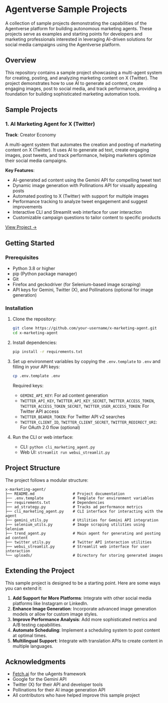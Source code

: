 # Agentverse Sample Projects

A collection of sample projects demonstrating the capabilities of the Agentverse platform for building autonomous marketing agents. These projects serve as examples and starting points for developers and marketing professionals interested in leveraging AI-driven solutions for social media campaigns using the Agentverse platform.

## Overview

This repository contains a sample project showcasing a multi-agent system for creating, posting, and analyzing marketing content on X (Twitter). The project demonstrates how to use AI to generate ad content, create engaging images, post to social media, and track performance, providing a foundation for building sophisticated marketing automation tools.

## Sample Projects

### 1. AI Marketing Agent for X (Twitter)

**Track**: Creator Economy

A multi-agent system that automates the creation and posting of marketing content on X (Twitter). It uses AI to generate ad text, create engaging images, post tweets, and track performance, helping marketers optimize their social media campaigns.

**Key Features**:
- AI-generated ad content using the Gemini API for compelling tweet text
- Dynamic image generation with Pollinations API for visually appealing posts
- Automated posting to X (Twitter) with support for multiple images
- Performance tracking to analyze tweet engagement and suggest improvements
- Interactive CLI and Streamlit web interface for user interaction
- Customizable campaign questions to tailor content to specific products

[View Project →](./x-marketing-agent)

## Getting Started

### Prerequisites

- Python 3.8 or higher
- pip (Python package manager)
- Git
- Firefox and geckodriver (for Selenium-based image scraping)
- API keys for Gemini, Twitter (X), and Pollinations (optional for image generation)

### Installation

1. Clone the repository:
   ```bash
   git clone https://github.com/your-username/x-marketing-agent.git
   cd x-marketing-agent
   ```

2. Install dependencies:
   ```bash
   pip install -r requirements.txt
   ```

3. Set up environment variables by copying the `.env.template` to `.env` and filling in your API keys:
   ```bash
   cp .env.template .env
   ```
   Required keys:
   - `GEMINI_API_KEY`: For ad content generation
   - `TWITTER_API_KEY`, `TWITTER_API_KEY_SECRET`, `TWITTER_ACCESS_TOKEN`, `TWITTER_ACCESS_TOKEN_SECRET`, `TWITTER_USER_ACCESS_TOKEN`: For Twitter API access
   - `TWITTER_BEARER_TOKEN`: For Twitter API v2 searches
   - `TWITTER_CLIENT_ID`, `TWITTER_CLIENT_SECRET`, `TWITTER_REDIRECT_URI`: For OAuth 2.0 flow (optional)

4. Run the CLI or web interface:
   - CLI: `python cli_marketing_agent.py`
   - Web UI: `streamlit run webui_streamlit.py`

## Project Structure

The project follows a modular structure:

```
x-marketing-agent/
├── README.md                 # Project documentation
├── .env.template             # Template for environment variables
├── requirements.txt          # Dependencies
├── ad_strategy.py            # Tracks ad performance metrics
├── cli_marketing_agent.py    # CLI interface for interacting with the agent
├── gemini_utils.py           # Utilities for Gemini API integration
├── selenium_utils.py         # Image scraping utilities using Selenium
├── trend_agent.py            # Main agent for generating and posting ad content
├── twitter_utils.py          # Twitter API interaction utilities
├── webui_streamlit.py        # Streamlit web interface for user interaction
└── uploads/                  # Directory for storing generated images
```

## Extending the Project

This sample project is designed to be a starting point. Here are some ways you can extend it:

1. **Add Support for More Platforms**: Integrate with other social media platforms like Instagram or LinkedIn.
2. **Enhance Image Generation**: Incorporate advanced image generation models or allow for custom image styles.
3. **Improve Performance Analysis**: Add more sophisticated metrics and A/B testing capabilities.
4. **Automate Scheduling**: Implement a scheduling system to post content at optimal times.
5. **Multilingual Support**: Integrate with translation APIs to create content in multiple languages.

## Acknowledgments

- [Fetch.ai](https://fetch.ai/) for the uAgents framework
- Google for the Gemini API
- Twitter (X) for their API and developer tools
- Pollinations for their AI image generation API
- All contributors who have helped improve this sample project
